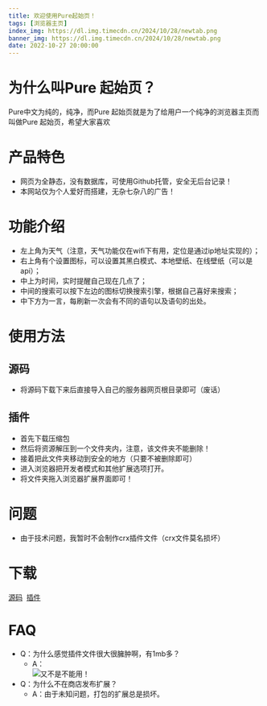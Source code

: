 ```yaml
---
title: 欢迎使用Pure起始页！
tags: [浏览器主页]
index_img: https://dl.img.timecdn.cn/2024/10/28/newtab.png
banner_img: https://dl.img.timecdn.cn/2024/10/28/newtab.png
date: 2022-10-27 20:00:00
---
```


# 为什么叫Pure 起始页？
Pure中文为纯的，纯净，而Pure 起始页就是为了给用户一个纯净的浏览器主页而叫做Pure 起始页，希望大家喜欢
<!-- more -->

# 产品特色
- 网页为全静态，没有数据库，可使用Github托管，安全无后台记录！
- 本网站仅为个人爱好而搭建，无杂七杂八的广告！

# 功能介绍
- 左上角为天气（注意，天气功能仅在wifi下有用，定位是通过ip地址实现的）；
- 右上角有个设置图标，可以设置其黑白模式、本地壁纸、在线壁纸（可以是api）；
- 中上为时间，实时提醒自己现在几点了；
- 中间的搜索可以按下左边的图标切换搜索引擎，根据自己喜好来搜索；
- 中下方为一言，每刷新一次会有不同的语句以及语句的出处。

# 使用方法
## 源码
- 将源码下载下来后直接导入自己的服务器网页根目录即可（废话）

## 插件
- 首先下载压缩包
- 然后将资源解压到一个文件夹内，注意，该文件夹不能删除！
- 接着把此文件夹移动到安全的地方（只要不被删除即可）
- 进入浏览器把开发者模式和其他扩展选项打开。
- 将文件夹拖入浏览器扩展界面即可！

# 问题
- 由于技术问题，我暂时不会制作crx插件文件（crx文件莫名损坏）

# 下载
<a class="btn" href="https://github.com/xiaoji235/Pure-Newtab/" title="源码">源码</a>&nbsp;&nbsp;<a class="btn" href="https://github.com/xiaoji235/Pure-Newtab-Extension" title="插件">插件</a>

# FAQ
- Q：为什么感觉插件文件很大很臃肿啊，有1mb多？
  - A：<br>![又不是不能用！](https://raw.githubusercontent.com/xiaoji235/trash-bin/master/xpoet%E5%9B%BE%E5%BA%8A/useless.jpg)
- Q：为什么不在商店发布扩展？
  - A：由于未知问题，打包的扩展总是损坏。
